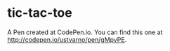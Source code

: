 # tic-tac-toe

A Pen created at CodePen.io. You can find this one at http://codepen.io/ustvarno/pen/gMpvPE.

 

